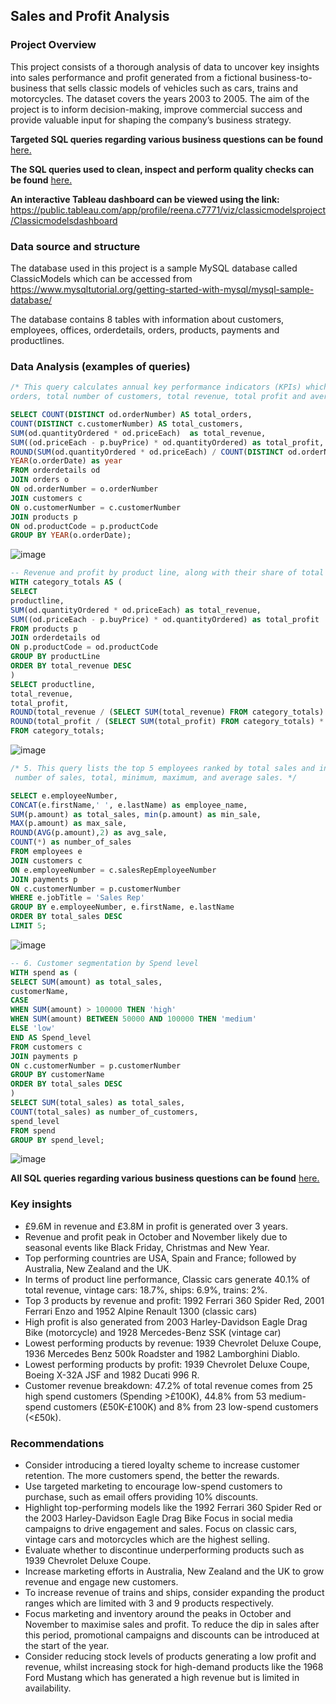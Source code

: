 ## Sales and Profit Analysis
### Project Overview

This project consists of a thorough analysis of data to uncover key insights into sales performance and profit generated from a fictional business-to-business that sells classic models of vehicles such as cars, trains and motorcycles. The dataset covers the years 2003 to 2005. The aim of the project is to inform decision-making, improve commercial success and provide valuable input for shaping the company’s business strategy.

**Targeted SQL queries regarding various business questions can be found** [here.](classicmodels_profit_sales.sql)

**The SQL queries used to clean, inspect and perform quality checks can be found** [here.](data_cleaning_checks.sql)

**An interactive Tableau dashboard can be viewed using the link:** https://public.tableau.com/app/profile/reena.c7771/viz/classicmodelsproject/Classicmodelsdashboard
### Data source and structure
The database used in this project is a sample MySQL database called ClassicModels which can be accessed from https://www.mysqltutorial.org/getting-started-with-mysql/mysql-sample-database/

The database contains 8 tables with information about customers, employees, offices, orderdetails, orders, products, payments and productlines.

### Data Analysis (examples of queries)
```sql
/* This query calculates annual key performance indicators (KPIs) which include total number of 
orders, total number of customers, total revenue, total profit and average order value. */

SELECT COUNT(DISTINCT od.orderNumber) AS total_orders,
COUNT(DISTINCT c.customerNumber) AS total_customers,
SUM(od.quantityOrdered * od.priceEach)  as total_revenue,
SUM((od.priceEach - p.buyPrice) * od.quantityOrdered) as total_profit,
ROUND(SUM(od.quantityOrdered * od.priceEach) / COUNT(DISTINCT od.orderNumber), 2) as avg_order_value,
YEAR(o.orderDate) as year
FROM orderdetails od
JOIN orders o 
ON od.orderNumber = o.orderNumber
JOIN customers c
ON o.customerNumber = c.customerNumber
JOIN products p 
ON od.productCode = p.productCode
GROUP BY YEAR(o.orderDate);
```
![image](https://github.com/user-attachments/assets/fda1d452-3107-4874-a700-88563d9d9176)

```sql
-- Revenue and profit by product line, along with their share of total revenue and total profit
WITH category_totals AS (
SELECT 
productline,
SUM(od.quantityOrdered * od.priceEach) as total_revenue, 
SUM((od.priceEach - p.buyPrice) * od.quantityOrdered) as total_profit
FROM products p
JOIN orderdetails od
ON p.productCode = od.productCode
GROUP BY productLine
ORDER BY total_revenue DESC
)
SELECT productline,
total_revenue,
total_profit,
ROUND(total_revenue / (SELECT SUM(total_revenue) FROM category_totals) * 100, 1) AS percentage_of_total_revenue,
ROUND(total_profit / (SELECT SUM(total_profit) FROM category_totals) * 100, 1) AS percentage_of_total_profit
FROM category_totals;
```
![image](https://github.com/user-attachments/assets/cc31bf56-b0b4-4254-9e80-04c620ba671e)

```sql
/* 5. This query lists the top 5 employees ranked by total sales and includes key sales statistics:
 number of sales, total, minimum, maximum, and average sales. */

SELECT e.employeeNumber, 
CONCAT(e.firstName,' ', e.lastName) as employee_name, 
SUM(p.amount) as total_sales, min(p.amount) as min_sale, 
MAX(p.amount) as max_sale, 
ROUND(AVG(p.amount),2) as avg_sale, 
COUNT(*) as number_of_sales 
FROM employees e 
JOIN customers c 
ON e.employeeNumber = c.salesRepEmployeeNumber 
JOIN payments p 
ON c.customerNumber = p.customerNumber
WHERE e.jobTitle = 'Sales Rep' 
GROUP BY e.employeeNumber, e.firstName, e.lastName 
ORDER BY total_sales DESC
LIMIT 5;
```
![image](https://github.com/user-attachments/assets/3360c801-0d37-4d43-8dfb-51e29bbfd479)

```sql
-- 6. Customer segmentation by Spend level 
WITH spend as (
SELECT SUM(amount) as total_sales, 
customerName, 
CASE 
WHEN SUM(amount) > 100000 THEN 'high'
WHEN SUM(amount) BETWEEN 50000 AND 100000 THEN 'medium'
ELSE 'low'
END AS Spend_level
FROM customers c
JOIN payments p 
ON c.customerNumber = p.customerNumber
GROUP BY customerName
ORDER BY total_sales DESC
)
SELECT SUM(total_sales) as total_sales, 
COUNT(total_sales) as number_of_customers, 
spend_level
FROM spend
GROUP BY spend_level;
```
![image](https://github.com/user-attachments/assets/b29be4f3-d561-411d-af94-fb69571ac0ff)

**All SQL queries regarding various business questions can be found** [here.](classicmodels_profit_sales.sql)

### Key insights
- £9.6M in revenue and £3.8M in profit is generated over 3 years. 
- Revenue and profit peak in October and November likely due to seasonal events like Black Friday, Christmas and New Year.
-	Top performing countries are USA, Spain and France; followed by Australia, New Zealand and the UK. 
-	In terms of product line performance, Classic cars generate 40.1% of total revenue, vintage cars: 18.7%, ships: 6.9%, trains: 2%.
-	Top 3 products by revenue and profit: 1992 Ferrari 360 Spider Red, 2001 Ferrari Enzo and 1952 Alpine Renault 1300 (classic cars)
- High profit is also generated from 2003 Harley-Davidson Eagle Drag Bike (motorcycle) and 1928 Mercedes-Benz SSK (vintage car)
-	Lowest performing products by revenue: 1939 Chevrolet Deluxe Coupe, 1936 Mercedes Benz 500k Roadster and 1982 Lamborghini Diablo.
- Lowest performing products by profit: 1939 Chevrolet Deluxe Coupe, Boeing X-32A JSF and 1982 Ducati 996 R. 
-	Customer revenue breakdown: 47.2% of total revenue comes from 25 high spend customers (Spending >£100K), 44.8% from 53 medium-spend customers (£50K-£100K) and 8% from 23 low-spend customers (<£50k).  

### Recommendations
- Consider introducing a tiered loyalty scheme to increase customer retention. The more customers spend, the better the rewards. 
- Use targeted marketing to encourage low-spend customers to purchase, such as email offers providing 10% discounts.
- Highlight top-performing models like the 1992 Ferrari 360 Spider Red or the 2003 Harley-Davidson Eagle Drag Bike Focus in social media campaigns to drive engagement and   sales. Focus on classic cars, vintage cars and motorcycles which are the highest selling. 
- Evaluate whether to discontinue underperforming products such as 1939 Chevrolet Deluxe Coupe.
- Increase marketing efforts in Australia, New Zealand and the UK to grow revenue and engage new customers.
- To increase revenue of trains and ships, consider expanding the product ranges which are limited with 3 and 9 products respectively. 
- Focus marketing and inventory around the peaks in October and November to maximise sales and profit. To reduce the dip in sales after this period, promotional campaigns and discounts can be introduced at the start of the year. 
-	Consider reducing stock levels of products generating a low profit and revenue, whilst increasing stock for high-demand products like the 1968 Ford Mustang which has generated a high revenue but is limited in availability. 


